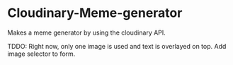 # Cloudinary-Meme-generator

Makes a meme generator by using the cloudinary API.

TDDO: Right now, only one image is used and text is overlayed on top. Add image selector to form.